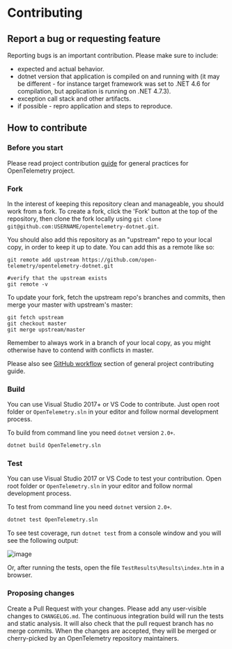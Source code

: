 # Contributing

## Report a bug or requesting feature

Reporting bugs is an important contribution. Please make sure to include:

- expected and actual behavior.
- dotnet version that application is compiled on and running with (it may be
  different - for instance target framework was set to .NET 4.6 for
  compilation, but application is running on .NET 4.7.3).
- exception call stack and other artifacts.
- if possible - repro application and steps to reproduce.

## How to contribute

### Before you start

Please read project contribution
[guide](https://github.com/open-telemetry/community/blob/master/CONTRIBUTING.md)
for general practices for OpenTelemetry project.

### Fork

In the interest of keeping this repository clean and manageable, you should work from a fork. To create a fork, click the 'Fork' button at the top of the repository, then clone the fork locally using `git clone git@github.com:USERNAME/opentelemetry-dotnet.git`.

You should also add this repository as an "upstream" repo to your local copy, in order to keep it up to date. You can add this as a remote like so:
```
git remote add upstream https://github.com/open-telemetry/opentelemetry-dotnet.git

#verify that the upstream exists
git remote -v
```

To update your fork, fetch the upstream repo's branches and commits, then merge your master with upstream's master:
```
git fetch upstream
git checkout master
git merge upstream/master
```

Remember to always work in a branch of your local copy, as you might otherwise have to contend with conflicts in master.

Please also see [GitHub workflow](https://github.com/open-telemetry/community/blob/master/CONTRIBUTING.md#github-workflow) section of general project contributing guide.

### Build

You can use Visual Studio 2017+ or VS Code to contribute. Just open root folder
or `OpenTelemetry.sln` in your editor and follow normal development process.

To build from command line you need `dotnet` version `2.0+`.

``` sh
dotnet build OpenTelemetry.sln
```

### Test

You can use Visual Studio 2017 or VS Code to test your contribution. Open root
folder or `OpenTelemetry.sln` in your editor and follow normal development
process.

To test from command line you need `dotnet` version `2.0+`.

``` sh
dotnet test OpenTelemetry.sln
```

To see test coverage, run `dotnet test` from a console window and you will see the following output:

![image](https://user-images.githubusercontent.com/20248180/59361025-1e1e7980-8d29-11e9-8449-548caf0d7823.png)

Or, after running the tests, open the file `TestResults\Results\index.htm` in a browser.

### Proposing changes

Create a Pull Request with your changes. Please add any user-visible changes to
`CHANGELOG.md`. The continuous integration build will run the tests and static
analysis. It will also check that the pull request branch has no merge commits.
When the changes are accepted, they will be merged or cherry-picked by an
OpenTelemetry repository maintainers.
